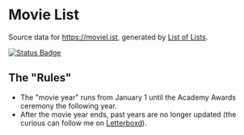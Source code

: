 # Movie List

Source data for https://moviel.ist, generated by [List of Lists](https://github.com/jluszcz/ListOfLists-rs).

[![Status Badge](https://github.com/jluszcz/MovieList/actions/workflows/workflow.yml/badge.svg)](https://github.com/jluszcz/MovieList/actions/workflows/workflow.yml)

## The "Rules"

- The "movie year" runs from January 1 until the Academy Awards ceremony the following year.
- After the movie year ends, past years are no longer updated (the curious can follow me on
  [Letterboxd](https://letterboxd.com/jluszcz/)).
